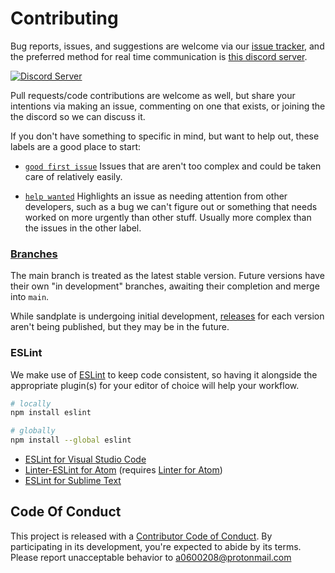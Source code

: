 # Contributing

Bug reports, issues, and suggestions are welcome via our [issue tracker](https://github.com/06000208/sandplate/issues), and the preferred method for real time communication is [this discord server](https://discord.gg/xErQY6M).

<a href="https://discord.gg/xErQY6M"><img src="https://discordapp.com/api/guilds/273550655673860106/embed.png" alt="Discord Server" /></a>

Pull requests/code contributions are welcome as well, but share your intentions via making an issue, commenting on one that exists, or joining the the discord so we can discuss it.

If you don't have something to specific in mind, but want to help out, these labels are a good place to start:

- [`good first issue`](https://github.com/06000208/sandplate/labels/good%20first%20issue) Issues that are aren't too complex and could be taken care of relatively easily.

- [`help wanted`](https://github.com/06000208/sandplate/labels/help%20wanted) Highlights an issue as needing attention from other developers, such as a bug we can't figure out or something that needs worked on more urgently than other stuff. Usually more complex than the issues in the other label.

### [Branches](https://github.com/06000208/sandplate/branches)

The main branch is treated as the latest stable version. Future versions have their own "in development" branches, awaiting their completion and merge into `main`.

While sandplate is undergoing initial development, [releases](https://github.com/06000208/sandplate/releases/) for each version aren't being published, but they may be in the future.

### ESLint

We make use of [ESLint](https://www.npmjs.com/package/eslint) to keep code consistent, so having it alongside the appropriate plugin(s) for your editor of choice will help your workflow.

```bash
# locally
npm install eslint

# globally
npm install --global eslint
```

- [ESLint for Visual Studio Code](https://marketplace.visualstudio.com/items?itemName=dbaeumer.vscode-eslint)
- [Linter-ESLint for Atom](https://atom.io/packages/linter-eslint) (requires [Linter for Atom](https://atom.io/packages/linter))
- [ESLint for Sublime Text](https://packagecontrol.io/packages/ESLint)

## Code Of Conduct

This project is released with a [Contributor Code of Conduct](CODE_OF_CONDUCT.md). By participating in its development, you're expected to abide by its terms. Please report unacceptable behavior to [a0600208@protonmail.com](mailto:a0600208@protonmail.com)
